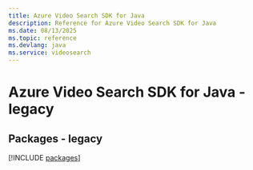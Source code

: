 ```yaml
---
title: Azure Video Search SDK for Java
description: Reference for Azure Video Search SDK for Java
ms.date: 08/13/2025
ms.topic: reference
ms.devlang: java
ms.service: videosearch
---
```

# Azure Video Search SDK for Java - legacy
## Packages - legacy
[!INCLUDE [packages](video-search-index.md)]